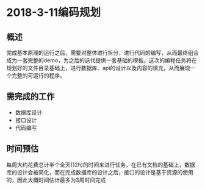 # 2018-3-11编码规划

## 概述

完成基本原理的运行之后，需要对整体进行拆分，进行代码的编写，从而最终组合成为一套完整的demo，为之后的迭代提供一套基础的模板。这次的编程任务将在规划好的文件目录基础上，进行数据库、api的设计以及内容的填充，从而展现一个完整的可运行的程序。

## 需完成的工作

- 数据库设计
- 接口设计
- 代码编写

## 时间预估

每周大约花费总计半个全天(12h)的时间来进行任务，在已有文档的基础上，数据库的设计会被简化，而在完成数据库的设计之后，接口的设计是基于资源的使用的，因此大概时间估计最多为3周时间完成